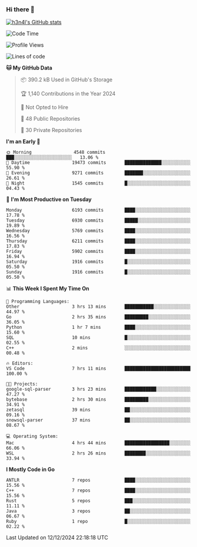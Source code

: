 ### Hi there 👋

[![h3n4l's GitHub stats](https://github-readme-stats.vercel.app/api?username=h3n4l&count_private=true&show_icons=true&theme=radical)](https://github.com/h3n4l/github-readme-stats)

<!--START_SECTION:waka-->
![Code Time](http://img.shields.io/badge/Code%20Time-2%2C024%20hrs%202%20mins-blue)

![Profile Views](http://img.shields.io/badge/Profile%20Views-0-blue)

![Lines of code](https://img.shields.io/badge/From%20Hello%20World%20I%27ve%20Written-14.1%20million%20lines%20of%20code-blue)

**🐱 My GitHub Data** 

> 📦 390.2 kB Used in GitHub's Storage 
 > 
> 🏆 1,140 Contributions in the Year 2024
 > 
> 🚫 Not Opted to Hire
 > 
> 📜 48 Public Repositories 
 > 
> 🔑 30 Private Repositories 
 > 
**I'm an Early 🐤** 

```text
🌞 Morning                4548 commits        ███░░░░░░░░░░░░░░░░░░░░░░   13.06 % 
🌆 Daytime                19473 commits       ██████████████░░░░░░░░░░░   55.90 % 
🌃 Evening                9271 commits        ███████░░░░░░░░░░░░░░░░░░   26.61 % 
🌙 Night                  1545 commits        █░░░░░░░░░░░░░░░░░░░░░░░░   04.43 % 
```
📅 **I'm Most Productive on Tuesday** 

```text
Monday                   6193 commits        ████░░░░░░░░░░░░░░░░░░░░░   17.78 % 
Tuesday                  6930 commits        █████░░░░░░░░░░░░░░░░░░░░   19.89 % 
Wednesday                5769 commits        ████░░░░░░░░░░░░░░░░░░░░░   16.56 % 
Thursday                 6211 commits        ████░░░░░░░░░░░░░░░░░░░░░   17.83 % 
Friday                   5902 commits        ████░░░░░░░░░░░░░░░░░░░░░   16.94 % 
Saturday                 1916 commits        █░░░░░░░░░░░░░░░░░░░░░░░░   05.50 % 
Sunday                   1916 commits        █░░░░░░░░░░░░░░░░░░░░░░░░   05.50 % 
```


📊 **This Week I Spent My Time On** 

```text
💬 Programming Languages: 
Other                    3 hrs 13 mins       ███████████░░░░░░░░░░░░░░   44.97 % 
Go                       2 hrs 35 mins       █████████░░░░░░░░░░░░░░░░   36.05 % 
Python                   1 hr 7 mins         ████░░░░░░░░░░░░░░░░░░░░░   15.60 % 
SQL                      10 mins             █░░░░░░░░░░░░░░░░░░░░░░░░   02.55 % 
C++                      2 mins              ░░░░░░░░░░░░░░░░░░░░░░░░░   00.48 % 

🔥 Editors: 
VS Code                  7 hrs 11 mins       █████████████████████████   100.00 % 

🐱‍💻 Projects: 
google-sql-parser        3 hrs 23 mins       ████████████░░░░░░░░░░░░░   47.27 % 
bytebase                 2 hrs 30 mins       █████████░░░░░░░░░░░░░░░░   34.91 % 
zetasql                  39 mins             ██░░░░░░░░░░░░░░░░░░░░░░░   09.16 % 
snowsql-parser           37 mins             ██░░░░░░░░░░░░░░░░░░░░░░░   08.67 % 

💻 Operating System: 
Mac                      4 hrs 44 mins       █████████████████░░░░░░░░   66.06 % 
WSL                      2 hrs 26 mins       ████████░░░░░░░░░░░░░░░░░   33.94 % 
```

**I Mostly Code in Go** 

```text
ANTLR                    7 repos             ████░░░░░░░░░░░░░░░░░░░░░   15.56 % 
C++                      7 repos             ████░░░░░░░░░░░░░░░░░░░░░   15.56 % 
Rust                     5 repos             ███░░░░░░░░░░░░░░░░░░░░░░   11.11 % 
Java                     3 repos             ██░░░░░░░░░░░░░░░░░░░░░░░   06.67 % 
Ruby                     1 repo              █░░░░░░░░░░░░░░░░░░░░░░░░   02.22 % 
```




 Last Updated on 12/12/2024 22:18:18 UTC
<!--END_SECTION:waka-->

